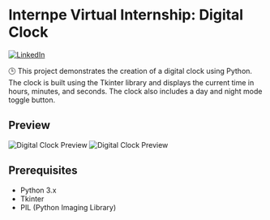 # Internpe Virtual Internship: Digital Clock

[![LinkedIn](https://img.shields.io/badge/Share%20on-LinkedIn-blue)](https://www.linkedin.com/in/ram-sai-jagadish-yenugadhati-8909201b1)

🕒 This project demonstrates the creation of a digital clock using Python. The clock is built using the Tkinter library and displays the current time in hours, minutes, and seconds. The clock also includes a day and night mode toggle button.

## Preview

![Digital Clock Preview](![image](https://github.com/Ramsai170899/Digital-Clock_InternPe_Internship/assets/81312213/dc64ac10-83cc-4cc1-b423-594b7616799c))
![Digital Clock Preview](![image](https://github.com/Ramsai170899/Digital-Clock_InternPe_Internship/assets/81312213/1049e39b-30bf-47d3-8e13-6e610b500211))

## Prerequisites

- Python 3.x
- Tkinter
- PIL (Python Imaging Library)
